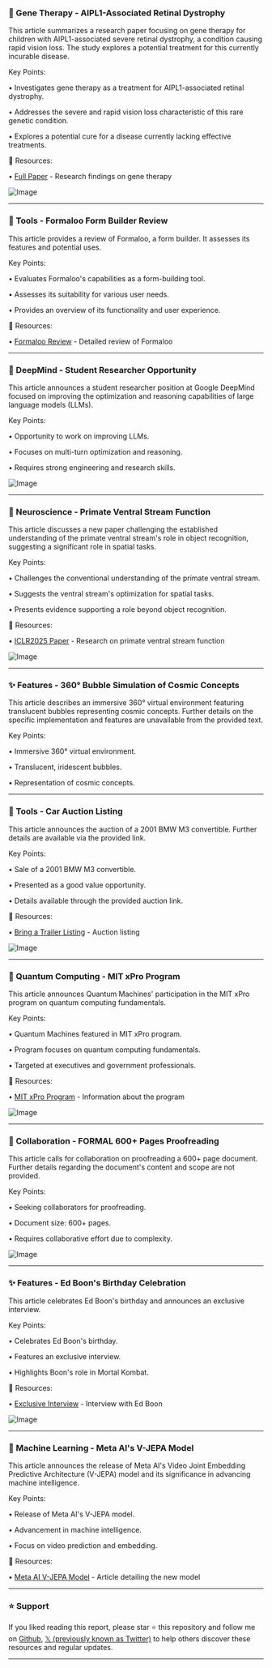 ### 🔬 Gene Therapy - AIPL1-Associated Retinal Dystrophy

This article summarizes a research paper focusing on gene therapy for children with AIPL1-associated severe retinal dystrophy, a condition causing rapid vision loss.  The study explores a potential treatment for this currently incurable disease.

Key Points:

• Investigates gene therapy as a treatment for AIPL1-associated retinal dystrophy.


• Addresses the severe and rapid vision loss characteristic of this rare genetic condition.


• Explores a potential cure for a disease currently lacking effective treatments.


🔗 Resources:

• [Full Paper](https://openread.academy/en/paper/reading?corpusId=519445759…) - Research findings on gene therapy


![Image](https://pbs.twimg.com/media/Gkhj9opbsAA1UH4?format=jpg&name=small)


---

### 🚀 Tools - Formaloo Form Builder Review

This article provides a review of Formaloo, a form builder.  It assesses its features and potential uses.

Key Points:

•  Evaluates Formaloo's capabilities as a form-building tool.


•  Assesses its suitability for various user needs.


•  Provides an overview of its functionality and user experience.


🔗 Resources:

• [Formaloo Review](https://unite.ai/formaloo-review/…) - Detailed review of Formaloo


---

### 🤖  DeepMind - Student Researcher Opportunity

This article announces a student researcher position at Google DeepMind focused on improving the optimization and reasoning capabilities of large language models (LLMs).

Key Points:

•  Opportunity to work on improving LLMs.


•  Focuses on multi-turn optimization and reasoning.


•  Requires strong engineering and research skills.


![Image](https://pbs.twimg.com/media/Gkc7PYeXYAAjbgc?format=jpg&name=small)


---

### 🤖 Neuroscience - Primate Ventral Stream Function

This article discusses a new paper challenging the established understanding of the primate ventral stream's role in object recognition, suggesting a significant role in spatial tasks.

Key Points:

•  Challenges the conventional understanding of the primate ventral stream.


•  Suggests the ventral stream's optimization for spatial tasks.


•  Presents evidence supporting a role beyond object recognition.


🔗 Resources:

• [ICLR2025 Paper](https://openreview.net/forum?id=emMMa4q0qw…) - Research on primate ventral stream function


![Image](https://pbs.twimg.com/media/GkaimtbWAAAw-U2?format=jpg&name=small)


---

### ✨ Features - 360° Bubble Simulation of Cosmic Concepts

This article describes an immersive 360° virtual environment featuring translucent bubbles representing cosmic concepts.  Further details on the specific implementation and features are unavailable from the provided text.

Key Points:

• Immersive 360° virtual environment.


• Translucent, iridescent bubbles.


• Representation of cosmic concepts.


---

### 🚀 Tools - Car Auction Listing

This article announces the auction of a 2001 BMW M3 convertible.  Further details are available via the provided link.

Key Points:

•  Sale of a 2001 BMW M3 convertible.


•  Presented as a good value opportunity.


•  Details available through the provided auction link.


🔗 Resources:

• [Bring a Trailer Listing](https://bringatrailer.com/listing/2001-bmw-m3-convertible-23/?utm_source=Iterable&utm_medium=email&utm_campaign=campaign_3674988…) - Auction listing


![Image](https://pbs.twimg.com/media/GkfSCEQWkAAv9xE?format=jpg&name=small)


---

### 🤖 Quantum Computing - MIT xPro Program

This article announces Quantum Machines' participation in the MIT xPro program on quantum computing fundamentals.

Key Points:

•  Quantum Machines featured in MIT xPro program.


•  Program focuses on quantum computing fundamentals.


•  Targeted at executives and government professionals.


🔗 Resources:

• [MIT xPro Program](https://hubs.ly/Q037TzRd0) - Information about the program


![Image](https://pbs.twimg.com/media/GkfM9ovWoAA5K_R?format=jpg&name=small)


---

### 🤖 Collaboration - FORMAL 600+ Pages Proofreading

This article calls for collaboration on proofreading a 600+ page document. Further details regarding the document's content and scope are not provided.

Key Points:

•  Seeking collaborators for proofreading.


•  Document size: 600+ pages.


•  Requires collaborative effort due to complexity.



![Image](https://pbs.twimg.com/media/GkVv--rWIAAU8gF?format=png&name=small)


---

### ✨ Features - Ed Boon's Birthday Celebration

This article celebrates Ed Boon's birthday and announces an exclusive interview.

Key Points:

•  Celebrates Ed Boon's birthday.


•  Features an exclusive interview.


•  Highlights Boon's role in Mortal Kombat.



🔗 Resources:

• [Exclusive Interview](https://youtube.com/watch?v=1o5J26gSKuw…) -  Interview with Ed Boon


![Image](https://pbs.twimg.com/media/GkZ49CBWYAA723h?format=jpg&name=small)


---

### 🤖 Machine Learning - Meta AI's V-JEPA Model

This article announces the release of Meta AI's Video Joint Embedding Predictive Architecture (V-JEPA) model and its significance in advancing machine intelligence.

Key Points:

• Release of Meta AI's V-JEPA model.


•  Advancement in machine intelligence.


•  Focus on video prediction and embedding.



🔗 Resources:

• [Meta AI V-JEPA Model](https://marktechpost.com/2025/02/22/meta-ai-rel…) - Article detailing the new model


---

### ⭐️ Support

If you liked reading this report, please star ⭐️ this repository and follow me on [Github](https://github.com/Drix10), [𝕏 (previously known as Twitter)](https://x.com/DRIX_10_) to help others discover these resources and regular updates.

---